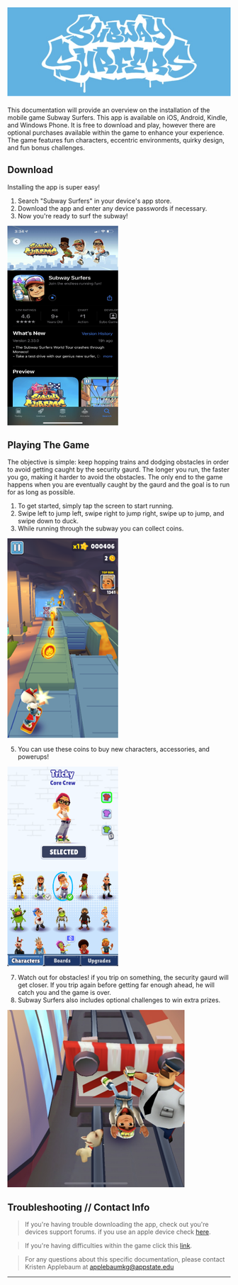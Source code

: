 <img src="header.png"
     width="800" 
     height="200" />
-----------

This documentation will provide an overview on the installation of the mobile game Subway Surfers. This app is available on iOS, Android, Kindle, and Windows Phone. It is free to download and play, however there are optional purchases available within the game to enhance your experience. The game features fun characters, eccentric environments, quirky design, and fun bonus challenges.

## Download
Installing the app is super easy!
1. Search "Subway Surfers" in your device's app store.
2. Download the app and enter any device passwords if necessary.
3. Now you're ready to surf the subway!

<img src="download.png"
     width="250" 
     height="450" />
     
 

## Playing The Game
The objective is simple: keep hopping trains and dodging obstacles in order to avoid getting caught by the security gaurd. The longer you run, the faster you go, making it harder to avoid the obstacles. The only end to the game happens when you are eventually caught by the gaurd and the goal is to run for as long as possible.
1. To get started, simply tap the screen to start running.
2. Swipe left to jump left, swipe right to jump right, swipe up to jump, and swipe down to duck.
3. While running through the subway you can collect coins.

<img src="coins.PNG"
     width="250" 
     height="450" />
     
5. You can use these coins to buy new characters, accessories, and powerups!

<img src="characters.PNG"
     width="250" 
     height="450" />

7. Watch out for obstacles! if you trip on something, the security gaurd will get closer. If you trip again before getting far enough ahead, he will catch you and the game is over.
8. Subway Surfers also includes optional challenges to win extra prizes.

<img src="done.png"
     width="400" 
     height="400" />

## Troubleshooting // Contact Info

>If you're having trouble downloading the app, check out you're devices support forums. if you use an apple device check [here][support].

>If you're having difficulties within the game click this [link][gamehelp].

>For any questions about this specific documentation, please contact Kristen Applebaum at applebaumkg@appstate.edu

--------

[support]: https://support.apple.com/en-us/HT207165
[gamehelp]: https://sybo.zendesk.com/hc/en-us
